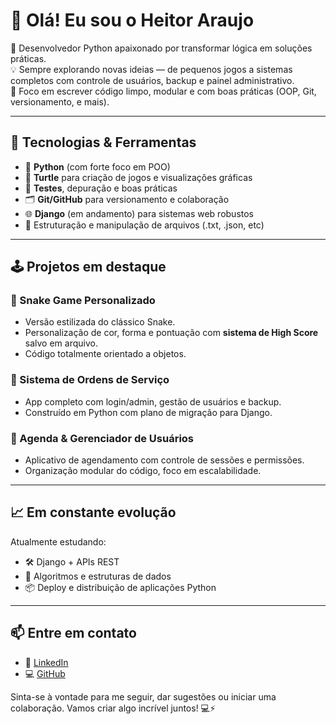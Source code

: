# 👋 Olá! Eu sou o Heitor Araujo

🎯 Desenvolvedor Python apaixonado por transformar lógica em soluções práticas.  
💡 Sempre explorando novas ideias — de pequenos jogos a sistemas completos com controle de usuários, backup e painel administrativo.  
🚀 Foco em escrever código limpo, modular e com boas práticas (OOP, Git, versionamento, e mais).

---

## 🧰 Tecnologias & Ferramentas

- 🐍 **Python** (com forte foco em POO)
- 🐢 **Turtle** para criação de jogos e visualizações gráficas
- 🧪 **Testes**, depuração e boas práticas
- 🗂️ **Git/GitHub** para versionamento e colaboração
- 🌐 **Django** (em andamento) para sistemas web robustos
- 📁 Estruturação e manipulação de arquivos (.txt, .json, etc)

---

## 🕹️ Projetos em destaque

### 🐍 Snake Game Personalizado
- Versão estilizada do clássico Snake.
- Personalização de cor, forma e pontuação com **sistema de High Score** salvo em arquivo.
- Código totalmente orientado a objetos.

### 🧠 Sistema de Ordens de Serviço
- App completo com login/admin, gestão de usuários e backup.
- Construído em Python com plano de migração para Django.

### 📅 Agenda & Gerenciador de Usuários
- Aplicativo de agendamento com controle de sessões e permissões.
- Organização modular do código, foco em escalabilidade.

---

## 📈 Em constante evolução

Atualmente estudando:
- 🛠️ Django + APIs REST
- 🧠 Algoritmos e estruturas de dados
- 📦 Deploy e distribuição de aplicações Python

---

## 📫 Entre em contato

- 💼 [LinkedIn](https://www.linkedin.com/in/heitorobaraujo/)
- 💻 [GitHub](https://github.com/HeitorAraujo-png)

Sinta-se à vontade para me seguir, dar sugestões ou iniciar uma colaboração. Vamos criar algo incrível juntos! 💻⚡

